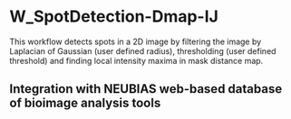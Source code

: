# W_SpotDetection-Dmap-IJ
This workflow detects spots in a 2D image by filtering the image by Laplacian of Gaussian (user defined radius), thresholding (user defined threshold) and finding local intensity maxima in mask distance map.

## Integration with NEUBIAS web-based database of bioimage analysis tools
